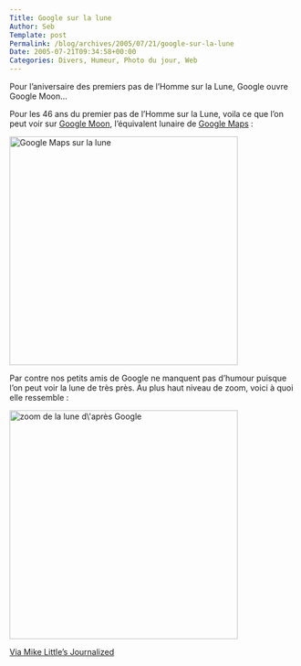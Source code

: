 ```yaml
--- 
Title: Google sur la lune
Author: Seb
Template: post
Permalink: /blog/archives/2005/07/21/google-sur-la-lune
Date: 2005-07-21T09:34:58+00:00
Categories: Divers, Humeur, Photo du jour, Web
--- 
```


Pour l&rsquo;aniversaire des premiers pas de l&rsquo;Homme sur la Lune, Google ouvre Google Moon&#8230;

<!--more-->

Pour les 46 ans du premier pas de l&rsquo;Homme sur la Lune, voila ce que l&rsquo;on peut voir sur [Google Moon][1], l&rsquo;équivalent lunaire de [Google Maps][2]&nbsp;:

[<img src="http://v05.z720.net/blog/images/20050721_GoogleMoon.jpg" alt="Google Maps sur la lune" width="400" />][3]

Par contre nos petits amis de Google ne manquent pas d&rsquo;humour puisque l&rsquo;on peut voir la lune de très près. Au plus haut niveau de zoom, voici à quoi elle ressemble :

[<img src="http://v05.z720.net/blog/images/20050721_GoogleMoon_zoom.jpg" alt="zoom de la lune d\&#39;apr&egrave;s Google" width="400" />][4]

[Via Mike Little&rsquo;s Journalized][5]

 [1]: http://moon.google.com
 [2]: http://maps.google.com
 [3]: http://v05.z720.net/blog/images/20050721_GoogleMoon.jpg
 [4]: http://v05.z720.net/blog/images/20050721_GoogleMoon_zoom.jpg
 [5]: http://zed1.com/journalized/archives/2005/07/20/google-moon/